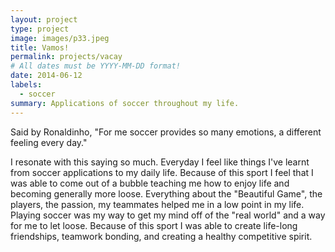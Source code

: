 ```yaml
---
layout: project
type: project
image: images/p33.jpeg
title: Vamos!
permalink: projects/vacay
# All dates must be YYYY-MM-DD format!
date: 2014-06-12
labels:
  - soccer
summary: Applications of soccer throughout my life.
---
```


Said by Ronaldinho, "For me soccer provides so many emotions, a different feeling every day." 

I resonate with this saying so much. Everyday I feel like things I've learnt from soccer applications to my daily life. Because of this sport I feel that I was able to come out of a bubble teaching me how to enjoy life and becoming generally more loose. Everything about the "Beautiful Game", the players, the passion, my teammates helped me in a low point in my life. Playing soccer was my way to get my mind off of the "real world" and a way for me to let loose. Because of this sport I was able to create life-long friendships, teamwork bonding, and creating a healthy competitive spirit.

